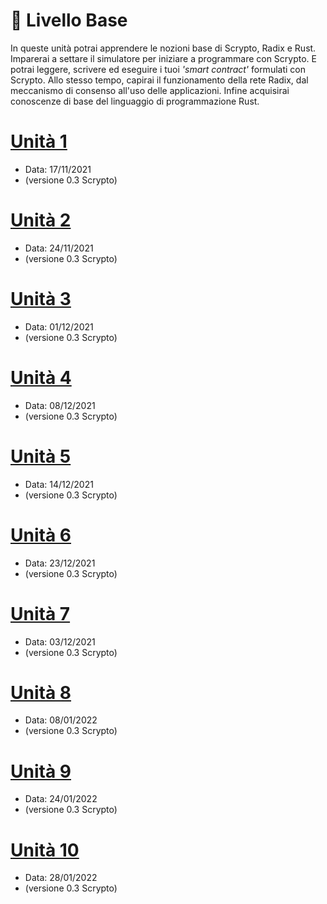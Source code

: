 # 🧭 Livello Base

In queste unità potrai apprendere le nozioni base di Scrypto, Radix e Rust. Imparerai a settare il simulatore per iniziare a programmare con Scrypto. E potrai leggere, scrivere ed eseguire i tuoi *'smart contract'* formulati con Scrypto. Allo stesso tempo, capirai il funzionamento della rete Radix, dal meccanismo di consenso all'uso delle applicazioni. Infine acquisirai conoscenze di base del linguaggio di programmazione Rust.

# [Unità 1](/ruta/basico/unidad1.md)
- Data: 17/11/2021 
- (versione 0.3 Scrypto)

# [Unità 2](/ruta/basico/unidad2.md)
- Data: 24/11/2021 
- (versione 0.3 Scrypto)

# [Unità 3](/ruta/basico/unidad3.md)
- Data: 01/12/2021 
- (versione 0.3 Scrypto)

# [Unità 4](/ruta/basico/unidad4.md)
- Data: 08/12/2021 
- (versione 0.3 Scrypto)

# [Unità 5](/ruta/basico/unidad5.md)
- Data: 14/12/2021 
- (versione 0.3 Scrypto)

# [Unità 6](/ruta/basico/unidad6.md)
- Data: 23/12/2021 
- (versione 0.3 Scrypto)

# [Unità 7](/ruta/basico/unidad7.md)
- Data: 03/12/2021 
- (versione 0.3 Scrypto)

# [Unità 8](/ruta/basico/unidad8.md)
- Data: 08/01/2022 
- (versione 0.3 Scrypto)

# [Unità 9](/ruta/basico/unidad9.md)
- Data: 24/01/2022 
- (versione 0.3 Scrypto)

# [Unità 10](/ruta/basico/unidad10.md)
- Data: 28/01/2022 
- (versione 0.3 Scrypto)
